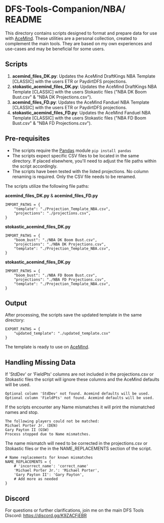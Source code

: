 # DFS-Tools-Companion/NBA/ README

This directory contains scripts designed to format and prepare data for use with [AceMind](https://acemind.io/). These utilities are a personal collection, created to complement the main tools. They are based on my own experiences and use-cases and may be beneficial for some users.

## Scripts

1. **acemind_files_DK.py**: Updates the AceMind DraftKings NBA Template [CLASSIC] with the users ETR or PaydirtDFS projections.
2. **stokastic_acemind_files_DK.py**: Updates the AceMind DraftKings NBA Template [CLASSIC] with the users Stokastic files ("NBA DK Boom Bust.csv" & "NBA DK Projections.csv").
3. **acemind_files_FD.py**: Updates the AceMind Fanduel NBA Template [CLASSIC] with the users ETR or PaydirtDFS projections.
4. **stokastic_acemind_files_FD.py**: Updates the AceMind Fanduel NBA Template [CLASSIC] with the users Stokastic files ("NBA FD Boom Bust.csv" & "NBA FD Projections.csv").

## Pre-requisites

- The scripts require the [Pandas](https://pandas.pydata.org/pandas-docs/stable/getting_started/install.html) module `pip install pandas` 
- The scripts expect specific CSV files to be located in the same directory. If placed elsewhere, you'll need to adjust the file paths within the script accordingly.
- The scripts have been tested with the listed projections. No column renaming is required. Only the CSV file needs to be renamed. 

The scripts utilize the following file paths:

**acemind_files_DK.py** & **acemind_files_FD.py**
```
IMPORT_PATHS = {
    "template": "./Projection_Template_NBA.csv",
    "projections": "./projections.csv",
}
```

**stokastic_acemind_files_DK.py**
```
IMPORT_PATHS = {
    "boom_bust": "./NBA DK Boom Bust.csv",
    "projections": "./NBA DK Projections.csv",
    "template": "./Projection_Template_NBA.csv",
}
```

**stokastic_acemind_files_DK.py**
```
IMPORT_PATHS = {
    "boom_bust": "./NBA FD Boom Bust.csv",
    "projections": "./NBA FD Projections.csv",
    "template": "./Projection_Template_NBA.csv",
}
```

## Output
After processing, the scripts save the updated template in the same directory:

```
EXPORT_PATHS = {
    "updated_template": "./updated_template.csv"
}
```
The template is ready to use on [AceMind](https://acemind.io/).

## Handling Missing Data
If 'StdDev' or 'FieldPts' columns are not included in the projections.csv or Stokastic files the script will ignore these columns and the AceMind defaults will be used.
```
Optional column 'StdDev' not found. Acemind defaults will be used.
Optional column 'FieldPts' not found. Acemind defaults will be used.
```

If the scripts encounter any Name mismatches it will print the mismatched names and stop.
```
The following players could not be matched:
Michael Porter Jr. (DEN)
Gary Payton II (GSW)
Process stopped due to Name mismatches.
```
The name mismatch will need to be corrected in the projections.csv or Stokastic files or the in the NAME_REPLACEMENTS section of the script.
```
# Name replacements for known mismatches
NAME_REPLACEMENTS = {
    # 'incorrect_name': 'correct_name'
    'Michael Porter Jr.': 'Michael Porter',
    'Gary Payton II': 'Gary Payton',    
    # Add more as needed
}
```

## Discord
For questions or further clarifications, join me on the main DFS Tools Discord: https://discord.gg/K9ZACFjEBR

